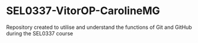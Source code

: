 # SEL0337-VitorOP-CarolineMG
Repository created to utilise and understand the functions of Git and GitHub during the SEL0337 course
